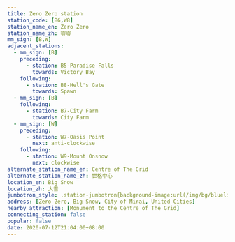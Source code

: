 ```yaml
---
title: Zero Zero station
station_code: [B6,W8]
station_name_en: Zero Zero
station_name_zh: 零零
mm_sign: [B,W]
adjacent_stations:
  - mm_sign: [B]
    preceding:
      - station: B5-Paradise Falls
        towards: Victory Bay
    following:
      - station: B8-Hell's Gate
        towards: Spawn
  - mm_sign: [B]
    following:
      - station: B7-City Farm
        towards: City Farm
  - mm_sign: [W]
    preceding:
      - station: W7-Oasis Point
        next: anti-clockwise
    following:
      - station: W9-Mount Onsnow
        next: clockwise
alternate_station_name_en: Centre of The Grid
alternate_station_name_zh: 世格中心
location_en: Big Snow
location_zh: 大雪
jumbotron_style: .station-jumbotron{background-image:url(/img/bg/blueline.png),url(/img/bg/blueline.png),url(/img/bg/waterfallline.png);background-repeat:no-repeat;background-size:100% 10px,50% 10px,100% 10px;background-position:0 100px,right 130px,0 160px}
address: [Zero Zero, Big Snow, City of Mirai, United Cities]
nearby_attraction: [Monument to the Centre of The Grid]
connecting_station: false
popular: false
date: 2020-07-12T21:04:00+08:00
---
```


